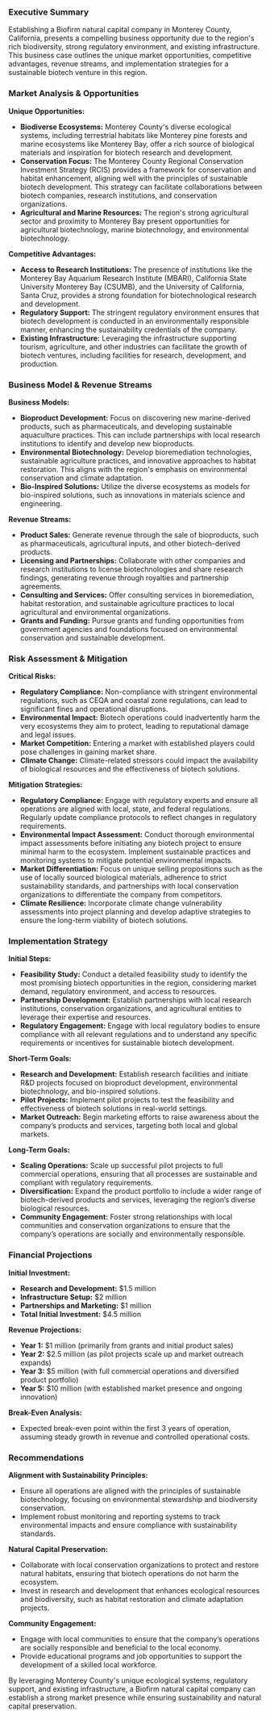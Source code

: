 ### Executive Summary

Establishing a Biofirm natural capital company in Monterey County, California, presents a compelling business opportunity due to the region's rich biodiversity, strong regulatory environment, and existing infrastructure. This business case outlines the unique market opportunities, competitive advantages, revenue streams, and implementation strategies for a sustainable biotech venture in this region.

### Market Analysis & Opportunities

**Unique Opportunities:**
- **Biodiverse Ecosystems:** Monterey County's diverse ecological systems, including terrestrial habitats like Monterey pine forests and marine ecosystems like Monterey Bay, offer a rich source of biological materials and inspiration for biotech research and development.
- **Conservation Focus:** The Monterey County Regional Conservation Investment Strategy (RCIS) provides a framework for conservation and habitat enhancement, aligning well with the principles of sustainable biotech development. This strategy can facilitate collaborations between biotech companies, research institutions, and conservation organizations.
- **Agricultural and Marine Resources:** The region's strong agricultural sector and proximity to Monterey Bay present opportunities for agricultural biotechnology, marine biotechnology, and environmental biotechnology.

**Competitive Advantages:**
- **Access to Research Institutions:** The presence of institutions like the Monterey Bay Aquarium Research Institute (MBARI), California State University Monterey Bay (CSUMB), and the University of California, Santa Cruz, provides a strong foundation for biotechnological research and development.
- **Regulatory Support:** The stringent regulatory environment ensures that biotech development is conducted in an environmentally responsible manner, enhancing the sustainability credentials of the company.
- **Existing Infrastructure:** Leveraging the infrastructure supporting tourism, agriculture, and other industries can facilitate the growth of biotech ventures, including facilities for research, development, and production.

### Business Model & Revenue Streams

**Business Models:**
- **Bioproduct Development:** Focus on discovering new marine-derived products, such as pharmaceuticals, and developing sustainable aquaculture practices. This can include partnerships with local research institutions to identify and develop new bioproducts.
- **Environmental Biotechnology:** Develop bioremediation technologies, sustainable agriculture practices, and innovative approaches to habitat restoration. This aligns with the region's emphasis on environmental conservation and climate adaptation.
- **Bio-Inspired Solutions:** Utilize the diverse ecosystems as models for bio-inspired solutions, such as innovations in materials science and engineering.

**Revenue Streams:**
- **Product Sales:** Generate revenue through the sale of bioproducts, such as pharmaceuticals, agricultural inputs, and other biotech-derived products.
- **Licensing and Partnerships:** Collaborate with other companies and research institutions to license biotechnologies and share research findings, generating revenue through royalties and partnership agreements.
- **Consulting and Services:** Offer consulting services in bioremediation, habitat restoration, and sustainable agriculture practices to local agricultural and environmental organizations.
- **Grants and Funding:** Pursue grants and funding opportunities from government agencies and foundations focused on environmental conservation and sustainable development.

### Risk Assessment & Mitigation

**Critical Risks:**
- **Regulatory Compliance:** Non-compliance with stringent environmental regulations, such as CEQA and coastal zone regulations, can lead to significant fines and operational disruptions.
- **Environmental Impact:** Biotech operations could inadvertently harm the very ecosystems they aim to protect, leading to reputational damage and legal issues.
- **Market Competition:** Entering a market with established players could pose challenges in gaining market share.
- **Climate Change:** Climate-related stressors could impact the availability of biological resources and the effectiveness of biotech solutions.

**Mitigation Strategies:**
- **Regulatory Compliance:** Engage with regulatory experts and ensure all operations are aligned with local, state, and federal regulations. Regularly update compliance protocols to reflect changes in regulatory requirements.
- **Environmental Impact Assessment:** Conduct thorough environmental impact assessments before initiating any biotech project to ensure minimal harm to the ecosystem. Implement sustainable practices and monitoring systems to mitigate potential environmental impacts.
- **Market Differentiation:** Focus on unique selling propositions such as the use of locally sourced biological materials, adherence to strict sustainability standards, and partnerships with local conservation organizations to differentiate the company from competitors.
- **Climate Resilience:** Incorporate climate change vulnerability assessments into project planning and develop adaptive strategies to ensure the long-term viability of biotech solutions.

### Implementation Strategy

**Initial Steps:**
- **Feasibility Study:** Conduct a detailed feasibility study to identify the most promising biotech opportunities in the region, considering market demand, regulatory environment, and access to resources.
- **Partnership Development:** Establish partnerships with local research institutions, conservation organizations, and agricultural entities to leverage their expertise and resources.
- **Regulatory Engagement:** Engage with local regulatory bodies to ensure compliance with all relevant regulations and to understand any specific requirements or incentives for sustainable biotech development.

**Short-Term Goals:**
- **Research and Development:** Establish research facilities and initiate R&D projects focused on bioproduct development, environmental biotechnology, and bio-inspired solutions.
- **Pilot Projects:** Implement pilot projects to test the feasibility and effectiveness of biotech solutions in real-world settings.
- **Market Outreach:** Begin marketing efforts to raise awareness about the company’s products and services, targeting both local and global markets.

**Long-Term Goals:**
- **Scaling Operations:** Scale up successful pilot projects to full commercial operations, ensuring that all processes are sustainable and compliant with regulatory requirements.
- **Diversification:** Expand the product portfolio to include a wider range of biotech-derived products and services, leveraging the region’s diverse biological resources.
- **Community Engagement:** Foster strong relationships with local communities and conservation organizations to ensure that the company’s operations are socially and environmentally responsible.

### Financial Projections

**Initial Investment:**
- **Research and Development:** $1.5 million
- **Infrastructure Setup:** $2 million
- **Partnerships and Marketing:** $1 million
- **Total Initial Investment:** $4.5 million

**Revenue Projections:**
- **Year 1:** $1 million (primarily from grants and initial product sales)
- **Year 2:** $2.5 million (as pilot projects scale up and market outreach expands)
- **Year 3:** $5 million (with full commercial operations and diversified product portfolio)
- **Year 5:** $10 million (with established market presence and ongoing innovation)

**Break-Even Analysis:**
- Expected break-even point within the first 3 years of operation, assuming steady growth in revenue and controlled operational costs.

### Recommendations

**Alignment with Sustainability Principles:**
- Ensure all operations are aligned with the principles of sustainable biotechnology, focusing on environmental stewardship and biodiversity conservation.
- Implement robust monitoring and reporting systems to track environmental impacts and ensure compliance with sustainability standards.

**Natural Capital Preservation:**
- Collaborate with local conservation organizations to protect and restore natural habitats, ensuring that biotech operations do not harm the ecosystem.
- Invest in research and development that enhances ecological resources and biodiversity, such as habitat restoration and climate adaptation projects.

**Community Engagement:**
- Engage with local communities to ensure that the company’s operations are socially responsible and beneficial to the local economy.
- Provide educational programs and job opportunities to support the development of a skilled local workforce.

By leveraging Monterey County's unique ecological systems, regulatory support, and existing infrastructure, a Biofirm natural capital company can establish a strong market presence while ensuring sustainability and natural capital preservation.